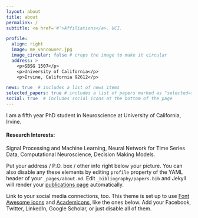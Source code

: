 ```yaml
---
layout: about
title: about
permalink: /
subtitle: <a href='#'>Affiliations</a>. UCI. 

profile:
  align: right
  image: me_vancouver.jpg
  image_circular: false # crops the image to make it circular
  address: >
    <p>SBSG 1507</p>
    <p>University of California</p>
    <p>Irvine, California 92612</p>

news: true  # includes a list of news items
selected_papers: true # includes a list of papers marked as "selected={true}"
social: true  # includes social icons at the bottom of the page
---
```

I am a fifth year PhD student in Neuroscience at University of California, Irvine.


#### Research Interests:
Signal Processing and Machine Learning, Neural Network for Time Series Data, Computational Neuroscience, Decision Making Models.

Put your address / P.O. box / other info right below your picture. You can also disable any these elements by editing `profile` property of the YAML header of your `_pages/about.md`. Edit `_bibliography/papers.bib` and Jekyll will render your [publications page](/al-folio/publications/) automatically.

Link to your social media connections, too. This theme is set up to use [Font Awesome icons](http://fortawesome.github.io/Font-Awesome/) and [Academicons](https://jpswalsh.github.io/academicons/), like the ones below. Add your Facebook, Twitter, LinkedIn, Google Scholar, or just disable all of them.
